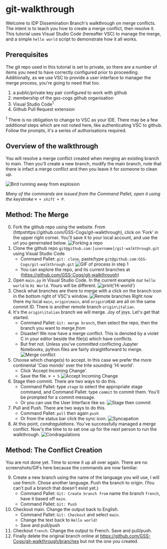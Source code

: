 # git-walkthrough
Welcome to IDP Dissemination Branch's walkthrough on merge conflicts. The intent is to teach you how to create a merge conflict, then resolve it. This tutorial uses Visual Studio Code (hereafter VSC) to manage the merge, and a simple `hello world` script to demonstrate how it all works.

## Prerequisites
The git repo used in this tutorial is set to private, so there are a number of items you need to have correctly configured prior to proceeding. Additionally, as we use VSC to provide a user interface to manager the merge process, you're going to need that too.

1. a public/private key pair configured to work with github
2. membership of the gss-cogs github organisation
3. Visual Studio Code<sup>1</sup>
4. Github Pull Request extension 

<sup>1</sup> There is no obligation to change to VSC as your IDE.
There may be a few *additional* steps which are not noted here, like authenticating VSC to github. Follow the prompts, it's a series of authorisations required.

## Overview of the walkthrough
You will resolve a merge conflict created when merging an existing branch to main. Then you'll create a new branch, modify the main branch, note that there is infact a merge conflict and then you leave it for someone to clean up.

![Bird running away from explosion](images/explosion.gif)

*Many of the commands are issued from the Command Pallet, open it using the keystroke `⌘ + shift + P`.*

## Method: The Merge
0. Fork the github repo using the website. From (httpshttps://github.com/GSS-Cogs/git-walkthrough), click on 'Fork' in the upper right corner. You'll save it to your local account, and use the url you genernated below.
![Forking a repo](images/git-walkthrough_step0.gif)
1. Clone the github repo `git@github.com:[username]/git-walkthrough.git` using Visual Studio Code
    - Command Pallet: `git: clone`, paste/type `git@github.com:GSS-Cogs/git-walkthrough.git` 
    ![GIF of process in step 1](images/git-walkthrough_step1.gif)
    - You can explore the repo, and its current branches at (https://github.com/GSS-Cogs/git-walkthrough)
2. Open `main.py` in Visual Studio Code. In the current example our `hello world` is `Hi World`. Yours will be different. ![print('Hi world')](images/git-walkthrough_step2.png)
3. Check what branches are there to merge with a click on the branch icon in the bottom right of VSC's window.
![Remote branches](images/git-walkthrough_step3.gif)
Right now there my local `main`, `origin\main`, and `origin\HEAD` are all on the same commit ID. There is another remote branch `origin\italian`.
4. It's the `origin\italian` branch we will merge. Joy of joys. Let's get that started.
    - Command Pallet: `Git: merge branch`, then select the repo, then the branch you want to merge *from*
    - Disaster! We now have a merge conflict. This is denoted by a violet C in your editor beside the file(s) which have conflicts.
    - But fret not. Unless you've committed conflicting Jupyter Notebooks, python files are fairly straightforward to merge.
    ![Merge conflict](images/git-walkthrough_step4.gif)
5. Choose which change(s) to accept. In this case we prefer the more continental 'Ciao mondo' over the trite sounding 'Hi world'.
    - Click 'Accept Incoming Change'.
    - Save the file. `⌘ + S`
    ![Accept Incoming Change](images/git-walkthrough_step5.gif)
6. Stage then commit. There are two ways to do this.
    - Command Pallet: type `stage` to select the appropriate stage command, and Command Pallet: type `commit` to commit them. You'll be prompted for a commit message.
    - Or you can use the User Interface like so.
    ![Stage then commit](images/git-walkthrough_step6.gif)
7. Pull and Push. There are two ways to do this.
    - Command Pallet: `pull` then again `push`
    - Or from the status bar click the sync icon.
    ![Syncapation](images/git-walkthrough_step7.gif)
8. At this point, *condragulations*. You've successfully managed a merge conflict. Now's the time to to set one up for the next person to run the walkthrough.
![Condragulations](images/condragulations.gif)

## Method: The Conflict Creation
You are not done yet. Time to screw it up all over again. There are no screenshots/GIFs here because the commands are now familiar.

9. Create a new branch using the name of the language you will use, I will use french. Chose another language. Push the branch to origin. (You can't pull a branch that doesn't exist yet.)
    - Command Pallet: `Git: Create branch from` name the branch `french`, have it based off `main`.
    - Command Pallet: `Git: Push`
10. Checkout main. Change the output back to English.
    - Command Pallet: `Git: Checkout` and select `main`.
    - Change the text back to `Hello world!`
    - Save and pull/push
11. Checkout `french`. Change the output to French. Save and pull/push.
12. Finally delete the original branch online at https://github.com/GSS-Cogs/git-walkthrough/branches but not the one you created.
